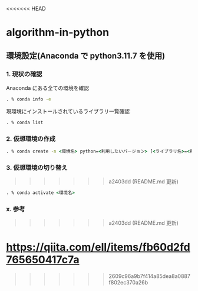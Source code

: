 <<<<<<< HEAD
# algorithm-in-python

## 環境設定(Anaconda で python3.11.7 を使用)

### 1. 現状の確認

Anaconda にある全ての環境を確認

```cmd
. % conda info -e
```

現環境にインストールされているライブラリ一覧確認

```cmd
. % conda list
```

### 2. 仮想環境の作成

```cmd
. % conda create -n <環境名> python=<利用したいバージョン> [<ライブラリ名>=<利用したいバージョン>]
```

### 3. 仮想環境の切り替え

> > > > > > > a2403dd (README.md 更新)

```cmd
. % conda activate <環境名>
```

### x. 参考

> > > > > > > a2403dd (README.md 更新)

https://qiita.com/ell/items/fb60d2fd765650417c7a
=======

>>>>>>> 2609c96a9b7f414a85dea8a0887f802ec370a26b
